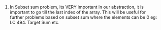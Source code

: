 1. In Subset sum problem,
                   Its VERY important In our abstraction, it is important to go till the last index of the array.
                   This will be useful for further problems based on subset sum where the elements can be 0
                   eg: LC 494. Target Sum etc.
   
